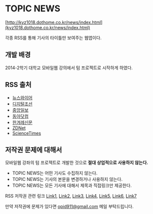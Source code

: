 # TOPIC NEWS 

[http://kyz1018.dothome.co.kr/news/index.html](kyz1018.dothome.co.kr/news/index.html)

각종 RSS를 통해 기사의 타이틀만 보여주는 웹앱이다.

## 개발 배경

2014-2학기 대학교 모바일웹 강의에서 텀 프로젝트로 시작하게 하였다.

## RSS 출처

- [뉴스와이어](http://www.newswire.co.kr/?nd=31)
- [디지털조선](http://rssplus.chosun.com/?servicemap)
- [중앙일보](http://rss.joins.com/?cloc=joongang|home|sitemap)
- [동아닷컴](http://rss.donga.com/)
- [한겨례신문](http://www.hani.co.kr/arti/RSS/)
- [ZDNet](http://www.zdnet.co.kr/news/news_rss.asp)
- [ScienceTimes](http://www.sciencetimes.co.kr/?page_id=209)

## 저작권 문제에 대해서

모바일웹 강좌의 텀 프로젝트로 개발한 것으로 **절대 상업적으로 사용하지 않는다.**

- TOPIC NEWS는 어떤 기사도 수집하지 않는다.
- TOPIC NEWS는 기사의 본문을 변경하거나 사용하지 않는다.
- TOPIC NEWS는 모든 기사에 대해서 제목과 직접링크만 제공한다.

RSS 저작권 관련 링크 
[Link1](http://www.hankyung.com/etc/info/copyright.html),
[Link2](http://www.hankooki.com/adinfo/v01/contents5.htm),
[Link3](http://bridge.hani.co.kr/Hani/User?command=form&formtype=copyright),
[Link4](http://loved.pe.kr/entry/Blog-Copyright-Legal-1),
[Link5](http://ebadac.blogspot.kr/2005/07/%EC%A0%80%EC%9E%91%EA%B6%8C%EB%B2%95%EC%83%81-rss%EB%8A%94-%EB%B6%88%EB%B2%95.html),
[Link6](http://kin.naver.com/qna/detail.nhn?d1id=6&dirId=60205&docId=49236951&qb=64m07IqkIOygnOuqqSDrp4HtgawgZGIg7KCA7J6R6raM&enc=utf8%C2%A7ion=kin&rank=10&search_sort=0&spq=0),
[Link7](http://j4blog.tistory.com/110)

만약 저작권에 문제가 있다면 [opid911@gmail.com](mailto:opid911@gmail.com) 메일 부탁드립니다.